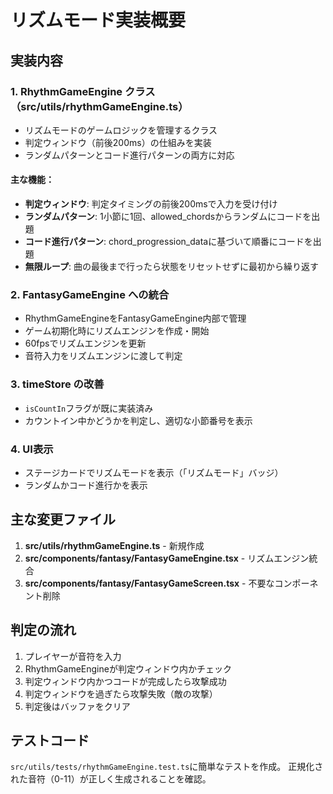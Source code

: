 # リズムモード実装概要

## 実装内容

### 1. RhythmGameEngine クラス（src/utils/rhythmGameEngine.ts）
- リズムモードのゲームロジックを管理するクラス
- 判定ウィンドウ（前後200ms）の仕組みを実装
- ランダムパターンとコード進行パターンの両方に対応

#### 主な機能：
- **判定ウィンドウ**: 判定タイミングの前後200msで入力を受け付け
- **ランダムパターン**: 1小節に1回、allowed_chordsからランダムにコードを出題
- **コード進行パターン**: chord_progression_dataに基づいて順番にコードを出題
- **無限ループ**: 曲の最後まで行ったら状態をリセットせずに最初から繰り返す

### 2. FantasyGameEngine への統合
- RhythmGameEngineをFantasyGameEngine内部で管理
- ゲーム初期化時にリズムエンジンを作成・開始
- 60fpsでリズムエンジンを更新
- 音符入力をリズムエンジンに渡して判定

### 3. timeStore の改善
- `isCountIn`フラグが既に実装済み
- カウントイン中かどうかを判定し、適切な小節番号を表示

### 4. UI表示
- ステージカードでリズムモードを表示（「リズムモード」バッジ）
- ランダムかコード進行かを表示

## 主な変更ファイル

1. **src/utils/rhythmGameEngine.ts** - 新規作成
2. **src/components/fantasy/FantasyGameEngine.tsx** - リズムエンジン統合
3. **src/components/fantasy/FantasyGameScreen.tsx** - 不要なコンポーネント削除

## 判定の流れ

1. プレイヤーが音符を入力
2. RhythmGameEngineが判定ウィンドウ内かチェック
3. 判定ウィンドウ内かつコードが完成したら攻撃成功
4. 判定ウィンドウを過ぎたら攻撃失敗（敵の攻撃）
5. 判定後はバッファをクリア

## テストコード

`src/utils/tests/rhythmGameEngine.test.ts`に簡単なテストを作成。
正規化された音符（0-11）が正しく生成されることを確認。
